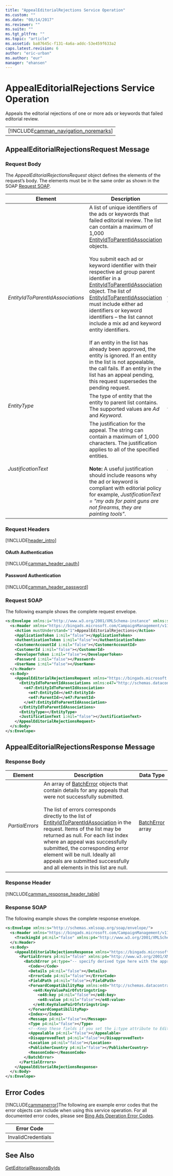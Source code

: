 ```yaml
---
title: "AppealEditorialRejections Service Operation"
ms.custom: ""
ms.date: "08/14/2017"
ms.reviewer: ""
ms.suite: ""
ms.tgt_pltfrm: ""
ms.topic: "article"
ms.assetid: ba87645c-f131-4a6a-addc-53e459f633a2
caps.latest.revision: 6
author: "eric-urban"
ms.author: "eur"
manager: "ehansen"
---
```

# AppealEditorialRejections Service Operation
Appeals the editorial rejections of one or more ads or keywords that failed editorial review.

||
|-|
|[!INCLUDE[camman_navigation_noremarks](../campaign-api/includes/camman-navigation-noremarks.md)]|

## <a name="request"></a>AppealEditorialRejectionsRequest Message

### Request Body
The *AppealEditorialRejectionsRequest* object defines the elements of the request’s body. The elements must be in the same order as shown in the SOAP [Request SOAP](#request_soap).

|Element|Description|Data Type|
|-----------|---------------|-------------|
|*EntityIdToParentIdAssociations*|A list of unique identifiers of the ads or keywords that failed editorial review. The list can contain a maximum of 1,000 [EntityIdToParentIdAssociation](../campaign-api/entityidtoparentidassociation-data-object.md) objects.<br /><br />You submit each ad or keyword identifier with their respective ad group parent identifier in a [EntityIdToParentIdAssociation](../campaign-api/entityidtoparentidassociation-data-object.md) object. The list of [EntityIdToParentIdAssociation](../campaign-api/entityidtoparentidassociation-data-object.md) must include either ad identifiers or keyword identifiers – the list cannot include a mix ad and keyword entity identifiers.<br /><br />If an entity in the list has already been approved, the entity is ignored. If an entity in the list is not appealable, the call fails. If an entity in the list has an appeal pending, this request supersedes the pending request.|[EntityIdToParentIdAssociation](../campaign-api/entityidtoparentidassociation-data-object.md) array|
|*EntityType*|The type of entity that the entity to parent list contains. The supported values are *Ad* and *Keyword*.|[EntityType](../campaign-api/entitytype-value-set.md)|
|*JustificationText*|The justification for the appeal. The string can contain a maximum of 1,000 characters. The justification applies to all of the specified entities.<br /><br />**Note:** A useful justification should include reasons why the ad or keyword is compliant with editorial policy for example, *JustificationText = "my ads for paint guns are not firearms, they are painting tools"*.|*string*|

### Request Headers
[!INCLUDE[header_intro](../campaign-api/includes/header-intro.md)]
#### OAuth Authentication
[!INCLUDE[camman_header_oauth](../campaign-api/includes/camman-header-oauth.md)]
#### Password Authentication
[!INCLUDE[camman_header_password](../campaign-api/includes/camman-header-password.md)]
### <a name="request_soap"></a>Request SOAP
The following example shows the complete request envelope.

```xml
<s:Envelope xmlns:i="http://www.w3.org/2001/XMLSchema-instance" xmlns:s="http://schemas.xmlsoap.org/soap/envelope/">
  <s:Header xmlns="https://bingads.microsoft.com/CampaignManagement/v11">
    <Action mustUnderstand="1">AppealEditorialRejections</Action>
    <ApplicationToken i:nil="false"></ApplicationToken>
    <AuthenticationToken i:nil="false"></AuthenticationToken>
    <CustomerAccountId i:nil="false"></CustomerAccountId>
    <CustomerId i:nil="false"></CustomerId>
    <DeveloperToken i:nil="false"></DeveloperToken>
    <Password i:nil="false"></Password>
    <UserName i:nil="false"></UserName>
  </s:Header>
  <s:Body>
    <AppealEditorialRejectionsRequest xmlns="https://bingads.microsoft.com/CampaignManagement/v11">
      <EntityIdToParentIdAssociations xmlns:e47="http://schemas.datacontract.org/2004/07/Microsoft.AdCenter.Advertiser.CampaignManagement.Api.DataContracts.V11" i:nil="false">
        <e47:EntityIdToParentIdAssociation>
          <e47:EntityId></e47:EntityId>
          <e47:ParentId></e47:ParentId>
        </e47:EntityIdToParentIdAssociation>
      </EntityIdToParentIdAssociations>
      <EntityType></EntityType>
      <JustificationText i:nil="false"></JustificationText>
    </AppealEditorialRejectionsRequest>
  </s:Body>
</s:Envelope>
```

## <a name="response"></a>AppealEditorialRejectionsResponse Message

### <a name="Body_Elements"></a>Response Body

|Element|Description|Data Type|
|-----------|---------------|-------------|
|*PartialErrors*|An array of [BatchError](../campaign-api/batcherror-data-object.md) objects that contain details for any appeals that were not successfully submitted.<br /><br />The list of errors corresponds directly to the list of [EntityIdToParentIdAssociation](../campaign-api/entityidtoparentidassociation-data-object.md) in the request. Items of the list may be returned as null. For each list index where an appeal was successfully submitted, the corresponding error element will be null. Ideally all appeals are submitted successfully and all elements in this list are null.|[BatchError](../campaign-api/batcherror-data-object.md) array|

### <a name="Header_Elements"></a>Response Header
[!INCLUDE[camman_response_header_table](../campaign-api/includes/camman-response-header-table.md)]
### Response SOAP
The following example shows the complete response envelope.

```xml
<s:Envelope xmlns:s="http://schemas.xmlsoap.org/soap/envelope/">
  <s:Header xmlns="https://bingads.microsoft.com/CampaignManagement/v11">
    <TrackingId p4:nil="false" xmlns:p4="http://www.w3.org/2001/XMLSchema-instance"></TrackingId>
  </s:Header>
  <s:Body>
    <AppealEditorialRejectionsResponse xmlns="https://bingads.microsoft.com/CampaignManagement/v11">
      <PartialErrors p4:nil="false" xmlns:p4="http://www.w3.org/2001/XMLSchema-instance">
        <BatchError p4:type="-- specify derived type here with the appropriate prefix --">
          <Code></Code>
          <Details p4:nil="false"></Details>
          <ErrorCode p4:nil="false"></ErrorCode>
          <FieldPath p4:nil="false"></FieldPath>
          <ForwardCompatibilityMap xmlns:e48="http://schemas.datacontract.org/2004/07/System.Collections.Generic" p4:nil="false">
            <e48:KeyValuePairOfstringstring>
              <e48:key p4:nil="false"></e48:key>
              <e48:value p4:nil="false"></e48:value>
            </e48:KeyValuePairOfstringstring>
          </ForwardCompatibilityMap>
          <Index></Index>
          <Message p4:nil="false"></Message>
          <Type p4:nil="false"></Type>
          <!--Keep these fields if you set the i:type attribute to EditorialError-->
          <Appealable p4:nil="false"></Appealable>
          <DisapprovedText p4:nil="false"></DisapprovedText>
          <Location p4:nil="false"></Location>
          <PublisherCountry p4:nil="false"></PublisherCountry>
          <ReasonCode></ReasonCode>
        </BatchError>
      </PartialErrors>
    </AppealEditorialRejectionsResponse>
  </s:Body>
</s:Envelope>
```

## <a name="errors"></a>Error Codes
[!INCLUDE[cammanerror](../campaign-api/includes/cammanerror.md)]The following are example  error codes that the error objects can include when using this service operation. For all documented error codes, please see [Bing Ads Operation Error Codes](http://go.microsoft.com/fwlink/?LinkId=511884).

|Error Code|
|--------------|
|InvalidCredentials|

## See Also
[GetEditorialReasonsByIds](../campaign-api/geteditorialreasonsbyids-service-operation.md)

